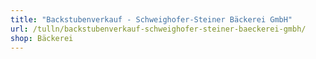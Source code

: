 ```yaml
---
title: "Backstubenverkauf - Schweighofer-Steiner Bäckerei GmbH"
url: /tulln/backstubenverkauf-schweighofer-steiner-baeckerei-gmbh/
shop: Bäckerei
---
```

